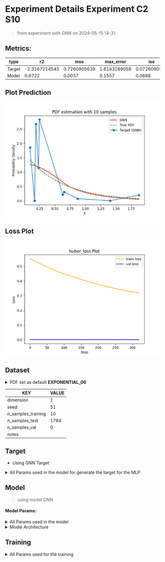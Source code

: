 # Experiment Details Experiment  C2 S10
> from experiment with GNN
> on 2024-05-15 14-31
## Metrics:
                                                                                                      
| type   | r2            | mse          | max_error    | ise          | kl           | evs           |
|--------|---------------|--------------|--------------|--------------|--------------|---------------|
| Target | -2.3167214543 | 0.7260905639 | 1.6143189058 | 0.0726090564 | 0.6557528452 | -2.2259442192 |
| Model  | 0.9722        | 0.0037       | 0.1557       | 0.0668       | 0.007        | 0.9727        |
                                                                                                      
## Plot Prediction

<img src="pdf_587b25cd.png">

## Loss Plot

<img src="loss_587b25cd.png">

## Dataset

<details><summary>PDF set as default <b>EXPONENTIAL_06</b></summary>

#### Dimension 1
                               
| type        | rate | weight |
|-------------|------|--------|
| exponential | 0.6  | 1      |
                               
</details>
                              
| KEY                | VALUE |
|--------------------|-------|
| dimension          | 1     |
| seed               | 51    |
| n_samples_training | 10    |
| n_samples_test     | 1784  |
| n_samples_val      | 0     |
| notes              |       |
                              
## Target
- Using GNN Target
<details><summary>All Params used in the model for generate the target for the MLP </summary>

                            
| KEY          | VALUE     |
|--------------|-----------|
| n_components | 2         |
| n_init       | 40        |
| max_iter     | 100       |
| init_params  | k-means++ |
| random_state | 59        |
                            
</details>

## Model
> using model GNN
#### Model Params:
<details><summary>All Params used in the model </summary>

                                    
| KEY             | VALUE          |
|-----------------|----------------|
| dropout         | 0.0            |
| hidden_layer    | [(34, ReLU())] |
| last_activation | lambda         |
                                    
</details>

<details><summary>Model Architecture </summary>

NeuralNetworkModular(
  (dropout): Dropout(p=0.0, inplace=False)
  (output_layer): Linear(in_features=34, out_features=1, bias=True)
  (last_activation): AdaptiveSigmoid(
    (sigmoid): Sigmoid()
  )
  (layers): ModuleList(
    (0): Linear(in_features=1, out_features=34, bias=True)
    (1): AdaptiveSigmoid(
      (sigmoid): Sigmoid()
    )
  )
  (activation): ModuleList(
    (0): ReLU()
  )
)
</details>

## Training
<details><summary>All Params used for the training </summary>

                                         
| KEY           | VALUE                 |
|---------------|-----------------------|
| epochs        | 320                   |
| batch_size    | 12                    |
| loss_type     | huber_loss            |
| optimizer     | Adam                  |
| learning_rate | 0.0012300000000000002 |
                                         
</details>

